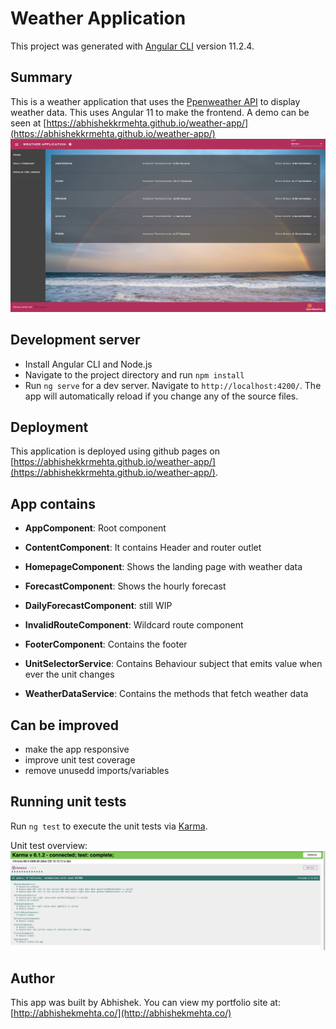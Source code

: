 # Weather Application

This project was generated with [Angular CLI](https://github.com/angular/angular-cli) version 11.2.4.

## Summary

This is a weather application that uses the [Ppenweather API](https://openweathermap.org/api) to display weather data.
This uses Angular 11 to make the frontend.
A demo can be seen at [https://abhishekkrmehta.github.io/weather-app/](https://abhishekkrmehta.github.io/weather-app/)
![Alt text](src/assets/images/app-screenshot.jpg "App")

## Development server

- Install Angular CLI and Node.js
- Navigate to the project directory and run `npm install`
- Run `ng serve` for a dev server. Navigate to `http://localhost:4200/`. The app will automatically reload if you change any of the source files.

## Deployment

This application is deployed using github pages on [https://abhishekkrmehta.github.io/weather-app/](https://abhishekkrmehta.github.io/weather-app/).

## App contains

- **AppComponent**: Root component
- **ContentComponent**: It contains Header and router outlet
- **HomepageComponent**: Shows the landing page with weather data
- **ForecastComponent**: Shows the hourly forecast
- **DailyForecastComponent**: still WIP
- **InvalidRouteComponent**: Wildcard route component
- **FooterComponent**: Contains the footer

- **UnitSelectorService**: Contains Behaviour subject that emits value when ever the unit changes
- **WeatherDataService**: Contains the methods that fetch weather data

## Can be improved

- make the app responsive
- improve unit test coverage
- remove unusedd imports/variables

## Running unit tests

Run `ng test` to execute the unit tests via [Karma](https://karma-runner.github.io).

Unit test overview:
![Alt text](src/assets/images/test-screenshot.jpg "Test overview")

## Author

This app was built by Abhishek.
You can view my portfolio site at: [http://abhishekmehta.co/](http://abhishekmehta.co/)
